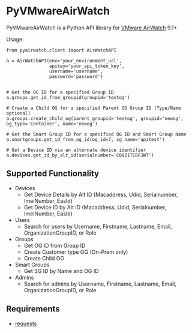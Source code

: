 PyVMwareAirWatch
=========

PyVMwareAirWatch is a Python API library for [VMware AirWatch](https://www.air-watch.com/) 9.1+

Usage:
```
from pyairwatch.client import AirWatchAPI

a = AirWatchAPI(env='your_environment_url',
                apikey='your_api_token_key',
                username='username',
                password='password')


# Get the OG ID for a specified Group ID
a.groups.get_id_from_groupid(groupid='testog')

# Create a Child OG for a specified Parent OG Group ID (Type/Name optional)
a.groups.create_child_og(parent_groupid='testog', groupid='newog', og_type='Container', name='newog')

# Get the Smart Group ID for a specified OG ID and Smart Group Name
a.smartgroups.get_id_from_og_id(og_id=7, sg_name='apitest')

# Get a Device ID via an alternate device identifier
a.devices.get_id_by_alt_id(serialnumber='C09Z1TC8FJWT')
```

Supported Functionality
---
* Devices
  * Get Device Details by Alt ID (Macaddress, Udid, Serialnumber, ImeiNumber, EasId)
  * Get Device ID by Alt ID (Macaddress, Udid, Serialnumber, ImeiNumber, EasId)
* Users
  * Search for users by Username, Firstname, Lastname, Email,
  OrganizationGroupID, or Role
* Groups
  * Get OG ID from Group ID
  * Create Customer type OG (On-Prem only)
  * Create Child OG
* Smart Groups
  * Get SG ID by Name and OG ID
* Admins
  * Search for admins by Username, Firstname, Lastname, Email,
  OrganizationGroupID, or Role

Requirements
---
* [requests](http://docs.python-requests.org/en/latest/)

